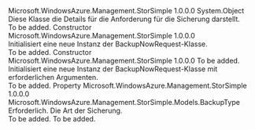 <Type Name="BackupNowRequest" FullName="Microsoft.WindowsAzure.Management.StorSimple.Models.BackupNowRequest">
  <TypeSignature Language="C#" Value="public class BackupNowRequest" />
  <TypeSignature Language="ILAsm" Value=".class public auto ansi beforefieldinit BackupNowRequest extends System.Object" />
  <TypeSignature Language="DocId" Value="T:Microsoft.WindowsAzure.Management.StorSimple.Models.BackupNowRequest" />
  <TypeSignature Language="VB.NET" Value="Public Class BackupNowRequest" />
  <TypeSignature Language="F#" Value="type BackupNowRequest = class" />
  <AssemblyInfo>
    <AssemblyName>Microsoft.WindowsAzure.Management.StorSimple</AssemblyName>
    <AssemblyVersion>1.0.0.0</AssemblyVersion>
  </AssemblyInfo>
  <Base>
    <BaseTypeName>System.Object</BaseTypeName>
  </Base>
  <Interfaces />
  <Docs>
    <summary>
            Diese Klasse die Details für die Anforderung für die Sicherung darstellt.
            </summary>
    <remarks>To be added.</remarks>
  </Docs>
  <Members>
    <Member MemberName=".ctor">
      <MemberSignature Language="C#" Value="public BackupNowRequest ();" />
      <MemberSignature Language="ILAsm" Value=".method public hidebysig specialname rtspecialname instance void .ctor() cil managed" />
      <MemberSignature Language="DocId" Value="M:Microsoft.WindowsAzure.Management.StorSimple.Models.BackupNowRequest.#ctor" />
      <MemberSignature Language="VB.NET" Value="Public Sub New ()" />
      <MemberType>Constructor</MemberType>
      <AssemblyInfo>
        <AssemblyName>Microsoft.WindowsAzure.Management.StorSimple</AssemblyName>
        <AssemblyVersion>1.0.0.0</AssemblyVersion>
      </AssemblyInfo>
      <Parameters />
      <Docs>
        <summary>
            Initialisiert eine neue Instanz der BackupNowRequest-Klasse.
            </summary>
        <remarks>To be added.</remarks>
      </Docs>
    </Member>
    <Member MemberName=".ctor">
      <MemberSignature Language="C#" Value="public BackupNowRequest (Microsoft.WindowsAzure.Management.StorSimple.Models.BackupType type);" />
      <MemberSignature Language="ILAsm" Value=".method public hidebysig specialname rtspecialname instance void .ctor(valuetype Microsoft.WindowsAzure.Management.StorSimple.Models.BackupType type) cil managed" />
      <MemberSignature Language="DocId" Value="M:Microsoft.WindowsAzure.Management.StorSimple.Models.BackupNowRequest.#ctor(Microsoft.WindowsAzure.Management.StorSimple.Models.BackupType)" />
      <MemberSignature Language="VB.NET" Value="Public Sub New (type As BackupType)" />
      <MemberSignature Language="F#" Value="new Microsoft.WindowsAzure.Management.StorSimple.Models.BackupNowRequest : Microsoft.WindowsAzure.Management.StorSimple.Models.BackupType -&gt; Microsoft.WindowsAzure.Management.StorSimple.Models.BackupNowRequest" Usage="new Microsoft.WindowsAzure.Management.StorSimple.Models.BackupNowRequest type" />
      <MemberType>Constructor</MemberType>
      <AssemblyInfo>
        <AssemblyName>Microsoft.WindowsAzure.Management.StorSimple</AssemblyName>
        <AssemblyVersion>1.0.0.0</AssemblyVersion>
      </AssemblyInfo>
      <Parameters>
        <Parameter Name="type" Type="Microsoft.WindowsAzure.Management.StorSimple.Models.BackupType" />
      </Parameters>
      <Docs>
        <param name="type">To be added.</param>
        <summary>
            Initialisiert eine neue Instanz der BackupNowRequest-Klasse mit erforderlichen Argumenten.
            </summary>
        <remarks>To be added.</remarks>
      </Docs>
    </Member>
    <Member MemberName="Type">
      <MemberSignature Language="C#" Value="public Microsoft.WindowsAzure.Management.StorSimple.Models.BackupType Type { get; set; }" />
      <MemberSignature Language="ILAsm" Value=".property instance valuetype Microsoft.WindowsAzure.Management.StorSimple.Models.BackupType Type" />
      <MemberSignature Language="DocId" Value="P:Microsoft.WindowsAzure.Management.StorSimple.Models.BackupNowRequest.Type" />
      <MemberSignature Language="VB.NET" Value="Public Property Type As BackupType" />
      <MemberSignature Language="F#" Value="member this.Type : Microsoft.WindowsAzure.Management.StorSimple.Models.BackupType with get, set" Usage="Microsoft.WindowsAzure.Management.StorSimple.Models.BackupNowRequest.Type" />
      <MemberType>Property</MemberType>
      <AssemblyInfo>
        <AssemblyName>Microsoft.WindowsAzure.Management.StorSimple</AssemblyName>
        <AssemblyVersion>1.0.0.0</AssemblyVersion>
      </AssemblyInfo>
      <ReturnValue>
        <ReturnType>Microsoft.WindowsAzure.Management.StorSimple.Models.BackupType</ReturnType>
      </ReturnValue>
      <Docs>
        <summary>
            Erforderlich. Die Art der Sicherung.
            </summary>
        <value>To be added.</value>
        <remarks>To be added.</remarks>
      </Docs>
    </Member>
  </Members>
</Type>